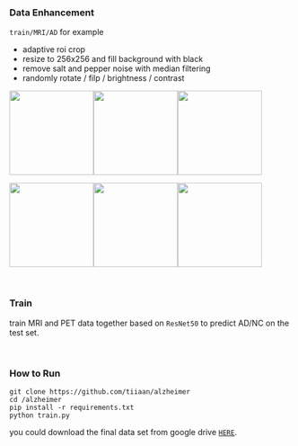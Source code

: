 ### Data Enhancement

`train/MRI/AD` for example

- adaptive roi crop 
- resize to 256x256 and fill background with black
- remove salt and pepper noise with median filtering
- randomly rotate / filp / brightness / contrast

<img src=https://gitee.com/tiiaan/repo/raw/master/img/202109092207217.png width=150/><img src=https://gitee.com/tiiaan/repo/raw/master/img/202109092208607.png width=150/><img src=https://gitee.com/tiiaan/repo/raw/master/img/202109092209160.png width=150/>

<img src=https://gitee.com/tiiaan/repo/raw/master/img/202109092208904.png width=150/><img src=https://gitee.com/tiiaan/repo/raw/master/img/202109092208741.png width=150/><img src=https://gitee.com/tiiaan/repo/raw/master/img/202109092209113.png width=150/>

&nbsp;

### Train

train MRI and PET data together based on `ResNet50` to predict AD/NC on the test set.

&nbsp;

### How to Run

```shell
git clone https://github.com/tiiaan/alzheimer
cd /alzheimer
pip install -r requirements.txt
python train.py
```

you could download the final data set from google drive [`HERE`]().

